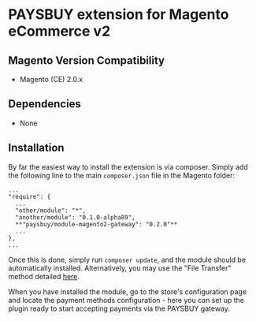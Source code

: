 # PAYSBUY extension for Magento eCommerce v2

## Magento Version Compatibility
- Magento (CE) 2.0.x

## Dependencies
- None

## Installation
By far the easiest way to install the extension is via composer. Simply add the following line to the main `composer.json` file in the Magento folder:

```
...
"require": {
  ...
  "other/module": "*",
  "another/module": "0.1.0-alpha89",
  **"paysbuy/module-magento2-gateway": "0.2.0"**
  ...
},
...
```
Once this is done, simply run `composer update`, and the module should be automatically installed. Alternatively, you may use the "File Transfer" method detailed [here](https://www.quora.com/How-do-I-install-extensions-in-magento2).

When you have installed the module, go to the store's configuration page and locate the payment methods configuration - here you can set up the plugin ready to start accepting payments via the PAYSBUY gateway.

